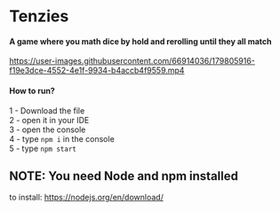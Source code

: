 # Tenzies
#### A game where you math dice by hold and rerolling until they all match
https://user-images.githubusercontent.com/66914036/179805916-f19e3dce-4552-4e1f-9934-b4accb4f9559.mp4
#### How to run?
1 - Download the file<br>
2 - open it in your IDE<br>
3 - open the console<br>
4 - type `npm i` in the console<br>
5 - type `npm start`<br>

## NOTE: You need Node and npm installed
to install: https://nodejs.org/en/download/
